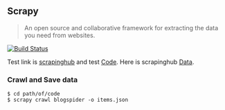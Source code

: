 ## Scrapy

> An open source and collaborative framework for extracting the data you need from websites. 

[![Build Status](http://img.shields.io/travis/badges/badgerbadgerbadger.svg?style=flat-square)](https://github.com/DENGYaqi)

Test link is [scrapinghub](https://blog.scrapinghub.com/) and test [Code](tutorial/tutorial/spiders/ScrapingHub.py). Here is scrapinghub [Data](tutorial/tutorial/spiders).

### Crawl and Save data
```shell
$ cd path/of/code
$ scrapy crawl blogspider -o items.json
```
